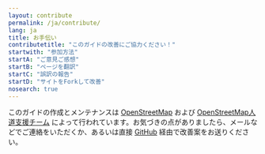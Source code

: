 ```yaml
---
layout: contribute
permalink: /ja/contribute/
lang: ja
title: お手伝い
contributetitle: "このガイドの改善にご協力ください！"
startwith: "参加方法"
startA: "ご意見ご感想"
startB: "ページを翻訳"
startC: "誤訳の報告"
startD: "サイトをForkして改善"
nosearch: true
---
```

このガイドの作成とメンテナンスは [OpenStreetMap](http://www.openstreetmap.org/) および [OpenStreetMap人道支援チーム](http://hotosm.org/) によって行われています。お気づきの点がありましたら、メールなどでご連絡をいただくか、あるいは直接 [GitHub](http://github.com/hotosm/learnosm) 経由で改善案をお送りください。
